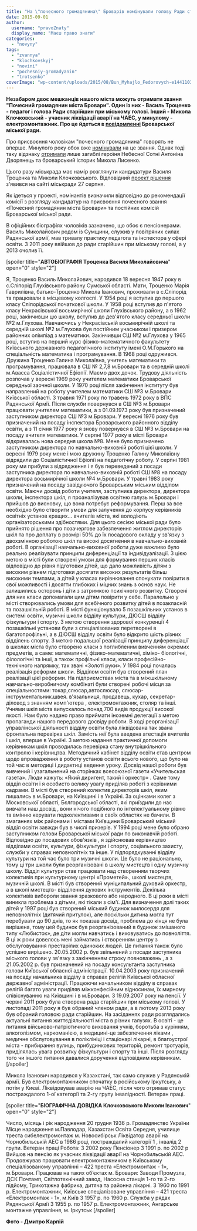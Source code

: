 ```yaml
---
title: "На \"почесного громадянина\" Броварів номінували голову Ради старійшин та ліквідатора аварії на ЧАЕС"
date: 2015-09-01
author: 
  username: "pravoZnaty"
  display_name: "Маєш право знати"
categories: 
  - "novyny"
tags: 
  - "zvannya"
  - "klochkovskyj"
  - "novini"
  - "pochesniy-gromadyanin"
  - "trotsenko"
coverImage: "wp-content/uploads/2015/08/Bun_Myhajlo_Fedorovych-e1441103931951.jpg"
---
```


**Незабаром двоє мешканців нашого міста можуть отримати звання "Почесний громадянин міста Бровари". Один із них - Василь Троценко - педагог і голова Ради старійшин при міському голові. Інший - Микола Клочковський - учасник ліквідації аварії на ЧАЕС, у минулому - електромонтажник. Про це йдеться в [повідомленні](http://docs.brovary.org/p27155/28.08.2015) Броварської міської ради.**

Про присвоєння чоловікам "почесного громадянина" говорять не вперше. Минулого року обох вже [номінували](https://mpz.brovary.org/na-zvannya-pochesnogo-gromadyanina-brovariv-krim-lisenka-ta-dvoryanets-rozglyadayut-shhe-3-kandidaturi/) на це звання. Однак тоді таку відзнаку [отримали](http://docs.brovary.org/p13543/19.09.2014/1302-47-06) лише загиблі героїня Небесної Сотні Антоніна Дворянець та броварський історик Микола Лисенко.

Цього разу міськрада має намір розглянути кандидатури Василя Троценка та Миколи Клочковського. Відповідний [проект рішення](http://brovary.kiev.ua/proekt-r%D1%96shen-m%D1%96sko%D1%97-radi-pro-prisvo%D1%94nnya-zvannya-%E2%80%9Cpochesnii-gromadyanin-m%D1%96sta-brovari%E2%80%9D) з'явився на сайті міськради 27 серпня.

Як ідеться у проекті, номінантів визначили відповідно до рекомендації комісії з розгляду кандидатур на присвоєння почесного звання «Почесний громадянин міста Бровари» та постійних комісій Броварської міської ради.

В офіційних біографіях чоловіків зазначено, що обоє є пенсіонерами. Василь Миколайович родом із Сумщини, служив у повітряних силах Радянської армії, мав тривалу практику педагога та інспектора у сфері освіти. З 2011 року ввійшов до ради старійшин при міському голові, а у 2013 очолив її.

\[spoiler title="**АВТОБІОГРАФІЯ** **Троценка Василя Миколайовича**" open="0" style="2"\]

Я, Троценко Василь Миколайович, народився 18 вересня 1947 року в с.Сліпорід Глухівського району Сумської області. Мати, Троценко Марія Гаврилівна, батько-Троценко Микола Іванович, проживали в с.Сліпорід та працювали в місцевому колгоспі. У 1954 році я вступив до першого класу Сліпорідської початкової школи. У 1958 році вступив до п'ятого класу Некрасівської восьмирічної школи Глухівського району, а в 1962 році, закінчивши цю школу, вступив до дев'ятого класу середньої школи №2 м.Глухова. Навчаючись у Некрасівській восьмирічній школі та середній школі №2 м.Глухова був постійним учасником і призером районних олімпіад з математики. Закінчивши СШ №2 м.Глухова у 1965 році, вступив на перший курс фізико-математичного факультету Київського державного педагогічного інституту імені О.М.Горького на спеціальність математика і програмування. В 1968 році одружився. Дружина Троценко Галина Миколаївна, учитель математики та програмування, працювала в СШ № 2,7,8 м.Бровари та в середній школі м.Авасса Соціалістичної Ефіопії. Маємо двох дочок. Трудову діяльність розпочав у вересні 1969 року учителем математики Броварської середньої заочної школи. У 1970 році після закінчення інституту був направлений на роботу учителем математики СШ №3 м.Бровари Київської області. З травня 1971 року по травень 1972 року в ВПС Радянської Армії. Після служби повернувся в СШ №3 м.Бровари працювати учителем математики, а з 01.09.1973 року був призначений заступником директора СШ №3 м.Бровари. У вересні 1976 року був призначений на посаду інспектора Броварського районного відділу освіти, а з 11 січня 1977 року я знову повернувся в СШ №3 м.Бровари на посаду вчителя математики. У серпні 1977 року в місті Бровари відкривалась нова середня школа №8. Мене було призначено заступником директора по навчально-виховній роботі цієї школи. У вересні 1979 року мене і мою дружину Троценко Галину Миколаївну відрядили до Соціалістичної Ефіопії на педагогічну роботу. У серпні 1981 року ми прибули з відрядження і я був переведений з посади заступника директора по навчально-виховній роботі СШ №8 на посаду директора восьмирічної школи №4 м.Бровари. У травні 1983 року призначений на посаду завідуючого Броварським міським відділом освіти. Маючи досвід роботи учителя, заступника директора, директора школи, інспектора шкіл, я проаналізував освітню галузь м.Бровари і прийшов до висновку, що вона потребує реформування. Перш за все необхідно було створити умови для залучення до корпусу керівників освітніх установ кращих... вчителів міста, які володіють організаторськими здібностями. Для цього сесією міської ради було прийнято рішення про позачергове забезпечення житлом директорів шкіл та про доплату в розмірі 50% до їх посадового окладу у зв'язку з двохзмінною роботою шкіл та високі досягнення в навчально-виховній роботі. В організації навчально-виховної роботи дуже важливо було реально реалізувати принципи диференціації та індивідуалізації. З цією метою в місті були створені умови для формування перших класів відповідно до рівня підготовки дітей, що дало можливість дітям з високим рівнем підготовки досягати високих результатів більш високими темпами, а дітей у класах вирівнювання спонукати повірити в свої можливості і досягти глибоких і міцних знань з основ наук. Не залишились осторонь і діти з затримкою психічного розвитку. Створені для них класи допомагали цим дітям повірити у себе. Паралельно у місті створювались умови для всебічного розвитку дітей в позакласній та позашкільній роботі. В місті функціонувало 5 позашкільних установ в системі освіти, музичні школи відділу культури, ДЮСШ відділу фізкультури і спорту. З метою створення здорової конкуренції 4 позашкільні установи були з спеціалізованих перетворені в багатопрофільні, а в ДЮСШ відділу освіти було відкрито шість різних відділень спорту. З метою подальшої реалізації принципу диференціації в школах міста було створено класи з поглибленим вивченням окремих предметів, а саме: математичні, фізико-математичні, хіміко- біологічні, філологічні та інші, а також профільні класи, класи професійно-технічного напрямку, так звані «Золоті руки». У 1984 році почалась реалізація реформи школи. Відділом освіти був створений план реалізації цієї реформи. На підприємствах міста та в міжшкільному навчально-виробничому комбінаті були створені робочі місця за спеціальностями: токар,слюсар,автослюсар, слюсар-інструментальник.швея. в'язальниця, продавець, кухар, секретар-діловод з знанням комп'ютера , електромонтажник, столяр та інші. Учнями шкіл міста випускалось понад 700 видів продукції високої якості. Нам було надано право приймати іноземні делегації з метою пропаганди нашого передового досвіду роботи. В ході реорганізації управлінської діяльності відділу освіти була ліквідована так звана фронтальна перевірка шкіл. Замість неї була введена атестація вчителів і шкіл, вперше в Україні. З метою надання практичної допомоги керівникам шкіл проводилась перевірка стану внутрішкільного контролю і керівництва. Методичний кабінет відділу освіти став центром щодо впровадження в роботу установ освіти всього нового, що було на той час в методиці і дидактиці ведення уроку. Досвід нашої роботи був вивчений і узагальнений на сторінках всесоюзної газети «Учительская газета». Люди кажуть: «Який диригент, такий і оркестр» . Саме тому відділ освіти і я особисто велику увагу приділяв роботі з керівними кадрами. В місті був створений колектив директорів шкіл, яким пишались в м.Бровари, на Київщині і в Україні. За оцінками колег з Московської області, Бєлгородської області, які приїздили до нас вивчати наш досвід , вони нічого подібного по інтелектуальному рівню та вмінню керувати педколективами в своїх областях не бачили. В змаганнях між районами і містами Київщини Броварський міський відділ освіти завжди був в числі призерів. У 1994 році мене було обрано заступником голови Броварської міської ради по виконавчій роботі. Відповідно до посадових обов'язків , я здійснював керівництво відділами освіти, культури, фізкультури і спорту, соціального захисту, служби у справах неповнолітніх та інше. У підпорядкуванні відділу культури на той час було три музичні школи. Це було не раціонально, тому ці три школи були реорганізовані в школу мистецтв і одну музичну школу. Відділ культури став працювати над створенням творчих колективів при культурному центрі «Прометей»., школі мистецтв, музичній школі. В місті був створений муніципальний духовий оркестр, а в школі мистецтв- відділення духових інструментів. Декілька колективів вибороли звання зразкового або народного. В ці роки в місті виникла проблема з дітьми, які тікали з сім'ї. Для визначення долі таких дітей у 1997 році був створений міський будинок милосердя для неповнолітніх (дитячий притулок), але поскільки дитина могла тут перебувати до 90 днів, то як показав досвід, проблема до кінця не була вирішена, тому цей будинок був реорганізований в будинок змішаного типу «Любисток», де діти могли навчатись і виховуватись до повноліття. В ці ж роки довелось мені займатись і створенням центру з обслуговування престарілих одиноких людей. Це питання також було успішно вирішено. 20.05.2002 р. був звільнений з посади заступника міського голови у зв'язку з закінченням строку повноважень , а з 21.05.2002 р. був призначений на посаду консультанта заступника голови Київської обласної адміністрації. 10.04.2003 року призначений на посаду начальника відділу в справах релігій Київської обласної державної адміністрації. Працюючи начальником відділу в справах релігій багато уваги приділяв міжконфесійним відносинам, їх мирному співіснуванню на Київщині і в м.Бровари. З 19.09.2007 року на пенсії. У червні 2011 року була створена рада старійшин при міському голові. У листопаді 2011 року я був обраний членом ради, а в лютому 2013 року був обраний головою ради старійшин. На засіданнях ради розглядались актуальні питання життєдіяльності міста в різних галузях. В освіті - це питання військово-патріотичного виховання учнів, боротьба з курінням, алкоголізмом, наркоманією, в медицині-це забезпечення ліками , медичне обслуговування в поліклініці і стаціонарі лікарні, в благоустрої міста - прибирання вулиць, прибудинкових територій, ремонт тротуарів, приділялась увага розвитку фізкультури і спорту та інші. Після розгляду того чи іншого питання давалися доручення відповідним керівникам.\[/spoiler\]

Микола Іванович народився у Казахстані, так само служив у Радянській армії. Був електромонтажником спочатку в російському Іркутську, а потім у Києві. Ліквідовував аварію на ЧАЕС, після чого отримав статус постраждалого 1-ої категорії та 2-гу групу інвалідності. Ветеран праці.

\[spoiler title="**БІОГРАФІЧНА ДОВІДКА Клочковського Миколи Іванович**" open="0" style="2"\]

Число, місяць і рік народження 20 грудня 1936 р. Громадянство України Місце народження м.Павлодар, Казахстан Освіта Середня, училище треста сибелектромонтаж м. Новосибірськ Ліквідатор аварії на Чорнобильській АЕС в 1986 році, постраждалий категорії 1 , інвалід 2 групи. Ветеран праці Робота: З 2002 року Пенсіонер З 1991 р. по 2002 р Вийшов на пенсію як учасник ліквідації аварії на Чорнобильській АЕС. Продовжував працювати електромонтажником в Київському спеціалізованому управлінні – 422 треста «Електромонтаж - 1», м.Бровари. Працював на таких об’єктах м. Бровари: Заводи Промузла, ДСК Почтамп, Світлотехнічний завод, Насосна станція 1-го та 2-го підйому, Трикотажна фабрика, дитяча та районна лікарні. З 1960 по 1991 р. Електромонтажник, Київське спеціалізоване управління – 421 треста «Електромонтаж - 1», м.Київ З 1957 р. по 1960 р. Служба у рядах Рядянської Армії З 1955 р. по 1957 р. Електромонтажник, Ангарське монтажне управління, м. Іркутськ \[/spoiler\]

**Фото - Дмитро Карпій**
